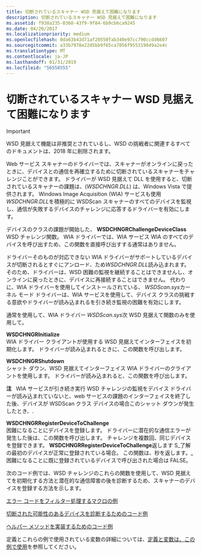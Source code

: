 ```yaml
---
title: 切断されているスキャナー WSD 見据えて困難になります
description: 切断されているスキャナー WSD 見据えて困難になります
ms.assetid: f938a235-0360-43f9-9f84-6b9cb6ca9245
ms.date: 04/20/2017
ms.localizationpriority: medium
ms.openlocfilehash: 0da63b43d71af20550fab340e97cc790ccdd6607
ms.sourcegitcommit: a33b7978e22d5bb9f65ca7056f955319049a2e4c
ms.translationtype: MT
ms.contentlocale: ja-JP
ms.lasthandoff: 01/31/2019
ms.locfileid: "56558555"
---
```

# <a name="challenging-a-disconnected-scanner-with-the-wsd-challenger"></a>切断されているスキャナー WSD 見据えて困難になります

> [!IMPORTANT] 
> WSD 見据えて機能は非推奨とされているし、WSD の挑戦者に関連するすべてのドキュメントは、2018 年に削除されます。

Web サービス スキャナーのドライバーでは、スキャナーがオンラインに戻ったときに、デバイスとの通信を再確立するために切断されているスキャナーをチャレンジことができます。 ドライバーが WSD 見据えて DLL を使用すると、切断されているスキャナーの課題は、(*WSDCHNGR.DLL*) は、Windows Vista で提供されます。 Windows Image Acquisition (WIA) サービスも使用*WSDCHNGR.DLL*を積極的に WSDScan スキャナーのすべてのデバイスを監視し、通信が失敗するデバイスのチャレンジに応答するドライバーを有効にします。

デバイスのクラスの課題が開始した、 **WSDCHNGRChallengeDeviceClass** WSD チャレンジ関数。 WIA ドライバーでは、WIA サービス WIA のすべてのデバイスを呼び出すため、この関数を直接呼び出すする通常はありません。

ドライバーそのものが対応できない WIA ドライバーがサポートしているデバイスが切断されるとすぐにアンロード、ため*WSDCHNGR.DLL*読み込まれます。 そのため、ドライバーは、WSD 困難の監視を継続することはできませんし、オンラインに戻ったときに、デバイスに再接続することはできません。 代わりに、WIA ドライバーを使用してインストールされている、 *WSDScan.sys*カーネル モード ドライバーは、WIA サービスを使用して、デバイス クラスの挑戦する意欲やドライバーが読み込まれるを引き続き監視の困難を有効にします。

通常を使用して、WIA ドライバー *WSDScan.sys*次 WSD 見据えて関数のみを使用して。

<a href="" id="wsdchngrinitialize"></a>**WSDCHNGRInitialize**  
WIA ドライバー クライアントが使用する WSD 見据えてインターフェイスを初期化します。 ドライバーが読み込まれるときに、この関数を呼び出します。

<a href="" id="wsdchngrshutdown"></a>**WSDCHNGRShutdown**  
シャット ダウン、WSD 見据えてインターフェイス WIA ドライバーのクライアントを使用します。 ドライバーが読み込まれると、この関数を呼び出します。

**注**   WIA サービスが引き続き実行 WSD チャレンジの監視をデバイス ドライバーが読み込まれていないと、web サービスの課題のインターフェイスを終了した後、デバイスが WSDScan クラス デバイスの場合このシャット ダウンが発生したとき、.

 

<a href="" id="wsdchngrregisterdevicetochallenge"></a>**WSDCHNGRRegisterDeviceToChallenge**  
困難になることにデバイスを登録します。 ドライバーに潜在的な通信エラーが発生した後は、この関数を呼び出します。 チャレンジを複数回、同じデバイスを登録できます。 **WSDCHNGRRegisterDeviceToChallenge**返します S\_了解の最初のデバイスが正常に登録されている場合。 この関数は、秒を返します。\_困難になることに既に登録されているデバイスで呼び出された場合は FALSE。

次のコード例では、WSD チャレンジのこれらの関数を使用して、WSD 見据えてを初期化する方法と潜在的な通信障害の後を診断するため、スキャナーのデバイスを登録する方法を示します。

[エラー コードをフィルター処理するマクロの例](macro-example-to-filter-error-codes.md)

[切断された可能性のあるデバイスを診断するためのコード例](code-example-for-challenging-a-potentially-disconnected-device.md)

[ヘルパー メソッドを実装するためのコード例](code-example-for-implementing-helper-methods.md)

定義とこれらの例で使用されている変数の詳細については、[定義と変数は、この例で使用](definitions-and-variables-used-in-the-examples.md)を参照してください。

 

 




